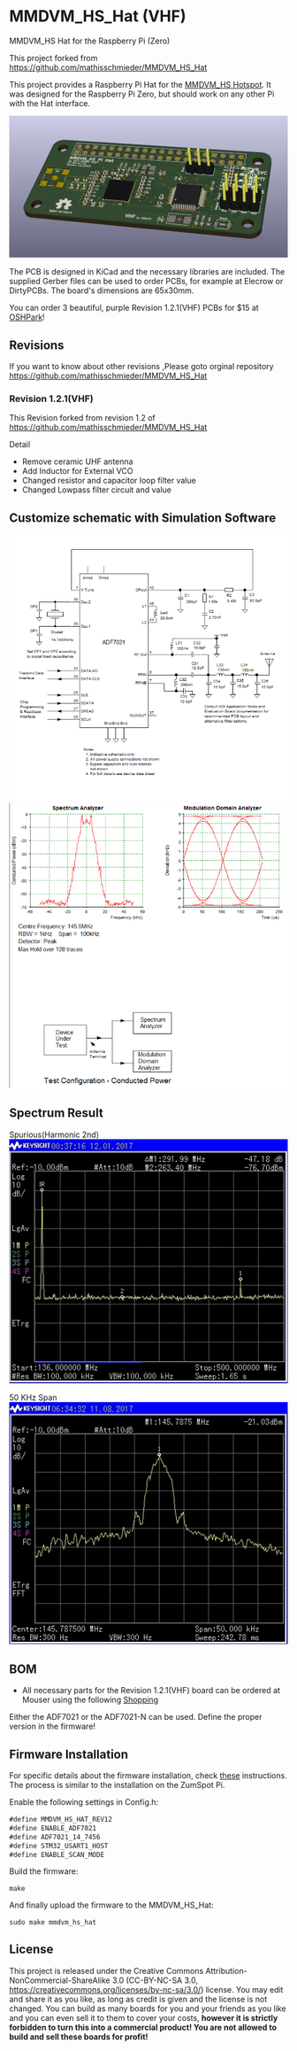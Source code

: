 # MMDVM_HS_Hat (VHF)
MMDVM_HS Hat for the Raspberry Pi (Zero)

This project forked from https://github.com/mathisschmieder/MMDVM_HS_Hat

This project provides a Raspberry Pi Hat for the [MMDVM_HS Hotspot](https://github.com/juribeparada/MMDVM_HS). It was designed for the Raspberry Pi Zero, but should work on any other Pi with the Hat interface. 

![PCB](https://github.com/HS8JCV/MMDVM_HS_Hat/blob/master/mmdvm_hs-hat.png)

The PCB is designed in KiCad and the necessary libraries are included. The supplied Gerber files can be used to order PCBs, for example at Elecrow or DirtyPCBs. The board's dimensions are 65x30mm.

You can order 3 beautiful, purple Revision 1.2.1(VHF) PCBs for $15 at [OSHPark](https://oshpark.com/shared_projects/D5eErGib)! 

## Revisions
If you want to know about other revisions ,Please goto  orginal repository https://github.com/mathisschmieder/MMDVM_HS_Hat
### Revision 1.2.1(VHF)
This Revision forked from revision 1.2 of https://github.com/mathisschmieder/MMDVM_HS_Hat

Detail
- Remove ceramic UHF antenna
- Add Inductor for External VCO
- Changed resistor and capacitor loop filter value
- Changed Lowpass filter circuit and value

## Customize schematic with Simulation Software
![SIM](https://github.com/HS8JCV/MMDVM_HS_Hat/blob/master/simulation_schematic.png)
![Spectrum](https://github.com/HS8JCV/MMDVM_HS_Hat/blob/master/simulation_spectrum.png)

## Spectrum Result

Spurious(Harmonic 2nd)
![Spur](https://github.com/HS8JCV/MMDVM_HS_Hat/blob/master/MMDVM_Hat_VHF_2nd.jpg)

50 KHz Span
![span](https://github.com/HS8JCV/MMDVM_HS_Hat/blob/master/MMDVM_Hat_VHF_50khz.jpg)

## BOM
* All necessary parts for the Revision 1.2.1(VHF) board can be ordered at Mouser using the following [Shopping](https://www.mouser.com/ProjectManager/ProjectDetail.aspx?AccessID=52a714bcd7)

Either the ADF7021 or the ADF7021-N can be used. Define the proper version in the firmware!

## Firmware Installation
For specific details about the firmware installation, check [these](https://github.com/juribeparada/MMDVM_HS#build-de-firmware-and-upload-to-zumspot-rpi) instructions. The process is similar to the installation on the ZumSpot Pi. 

Enable the following settings in Config.h:

    #define MMDVM_HS_HAT_REV12
    #define ENABLE_ADF7021
    #define ADF7021_14_7456
    #define STM32_USART1_HOST
    #define ENABLE_SCAN_MODE

Build the firmware:

    make

And finally upload the firmware to the MMDVM_HS_Hat:

    sudo make mmdvm_hs_hat

## License
This project is released under the Creative Commons Attribution-NonCommercial-ShareAlike 3.0 (CC-BY-NC-SA 3.0, https://creativecommons.org/licenses/by-nc-sa/3.0/) license. You may edit and share it as you like, as long as credit is given and the license is not changed. You can build as many boards for you and your friends as you like and you can even sell it to them to cover your costs, **however it is strictly forbidden to turn this into a commercial product! You are not allowed to build and sell these boards for profit!**
